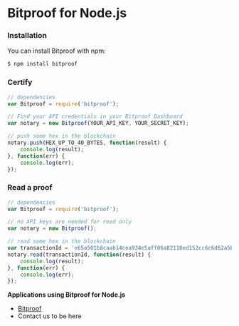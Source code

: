 # Bitproof for Node.js


### Installation

You can install Bitproof with npm:

```sh
$ npm install bitproof
```

### Certify
```javascript
// dependencies
var Bitproof = require('bitproof');

// Find your API credentials in your Bitproof Dashboard
var notary = new Bitproof(YOUR_API_KEY, YOUR_SECRET_KEY);

// push some hex in the blockchain
notary.push(HEX_UP_TO_40_BYTES, function(result) {
    console.log(result);
}, function(err) {
    console.log(err);
});
```

### Read a proof
```javascript
// dependencies
var Bitproof = require('bitproof');

// no API keys are needed for read only
var notary = new Bitproof();

// read some hex in the blockchain
var transactionId = 'e65a501b8caab14cea934e5aff06a82110ed152cc6c6d62a5b5146dc9dc21dae';
notary.read(transactionId, function(result) {
    console.log(result);
}, function(err) {
    console.log(err);
});
```

**Applications using Bitproof for Node.js**

- [Bitproof](https://bitproof.io/)
- Contact us to be here
